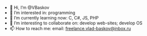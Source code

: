 - 👋 Hi, I’m @VBaskov
- 👀 I’m interested in: programming
- 🌱 I’m currently learning now: C, C#, JS, PHP
- 💞️ I’m interesting to collaborate on: develop web-sites; develop OS
- 📫 How to reach me: email: freelance.vlad-baskov@inbox.ru

<!---
VBaskov/VBaskov is a ✨ special ✨ repository because its `README.md` (this file) appears on your GitHub profile.
You can click the Preview link to take a look at your changes.
--->
